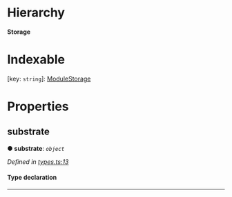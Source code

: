 

# Hierarchy

**Storage**

# Indexable

\[key: `string`\]:&nbsp;[ModuleStorage](_types_.modulestorage.md)
# Properties

<a id="substrate"></a>

##  substrate

**● substrate**: *`object`*

*Defined in [types.ts:13](https://github.com/polkadot-js/api/blob/9d00dce/packages/type-storage/src/types.ts#L13)*

#### Type declaration

[key: `string`]: `StorageFunction`

___

